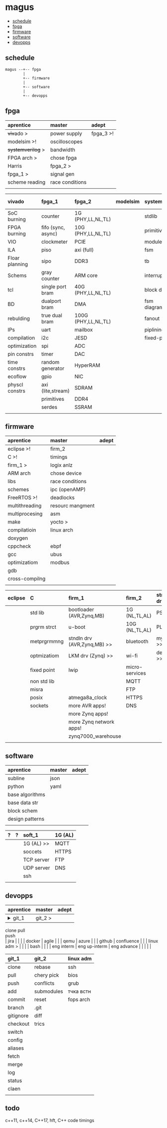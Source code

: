 # magus
+ [schedule](#schedule)
+ [fpga](#fpga)
+ [firmware](#programming)
+ [software](#linux)
+ [devopps](#ceo)




## schedule
```
magus --+-- fpga
        |
        +-- firmware
        |
        +-- software
        |
        +-- devopps
```




## fpga

| aprentice       | master          | adept     |
| :---            | :---            | :---      |
| ~~viv~~ado >        | power supply    | fpga_3 >! |
| modelsim >!     | oscilloscopes   |           |
| ~~systemverilog~~ > | bandwidth       |           |
| FPGA arch >     | chose fpga      |           |
| Harris          | fpga_2 >        |           |
| fpga_1 >        | signal gen      |           |
| scheme reading  | race conditions |           |
|                 |                 |           |


| vivado         | fpga_1             | fpga_2              | modelsim     | systemverilog | fpga_3   | FPGA arch |
| :---           | :---               | :---                | :---         | :---          |:---      |:---       |
| SoC burning    | counter            | 1G (PHY,LL,NL,TL)   |              | stdlib        |          | LUT       |
| FPGA burning   | fifo (sync, async) | 10G (PHY,LL,NL,TL)  |              | primitives    |          | MIO       |
| VIO            | clockmeter         | PCIE                |              | modules       |          | EMIO      |
| ILA            | piso               | axi (full)          |              | fsm           |          | BRAM      |
| Floar planning | sipo               | DDR3                |              | tb            |          | DSP       |
| Schems         | gray counter       | ARM core            |              | interrupts    |          | clock dom |
| tcl            | single port bram   | 40G (PHY,LL,NL,TL)  |              | block diagrms |          | ...??     |
| BD             | dualport bram      | DMA                 |              | fsm diagramms |          |           |
| rebulding      | true dual bram     | 100G (PHY,LL,NL,TL) |              | fanout        |          |           |
| IPs            | uart               | mailbox             |              | piplining     |          |           |
| compilation    | i2c                | JESD                |              | fixed-point   |          |           |
| optimization   | spi                | ADC                 |              |               |          |           |
| pin constrs    | timer              | DAC                 |              |               |          |           |
| time constrs   | random generator   | HyperRAM            |              |               |          |           |
| ecoflow        | gpio               | NIC                 |              |               |          |           |
| physcl constrs | axi (lite,stream)  | SDRAM               |              |               |          |           |
|                | primitives         | DDR4                |              |               |          |           |
|                | serdes             | SSRAM               |              |               |          |           |
|                |                    |                     |              |               |          |           |




## firmware

| aprentice      | master            | adept |
| :---           | :---              | :---  |
| eclipse >!     | firm_2            |       |
| C >!           | timings           |       |
| firm_1 >       | logix anlz        |       |
| ARM arch       | chose device      |       |
| libs           | race conditions   |       |
| schemes        | ipc (openAMP)     |       |
| FreeRTOS >!    | deadlocks         |       |
| multithreading | resourc mangment  |       |
| multiprocesing | asm               |       |
| make           | yocto >           |       |
| compilatioin   | linux arch        |       |
| doxygen        |                   |       |
| cppcheck       | ebpf              |       |
| gcc            | ubus              |       |
| optimizatiom   | modbus            |       |
| gdb            |                   |       |
| cross-compilng |                   |       |
|                |                   |       |


| eclipse        | C           | firm_1                      | firm_2         | stndln drv | LKM drv    | PS     | PS    | devces |yocto      |
| :---           | :---        | :---                        | :---           | :---       | :---       | :---   | :---  |  :---  | :---      |
|                | std lib     | bootloader (AVR,Zynq,MB)    | 1G (NL,TL,AL)  | PS >>      | PS >>      | spi    |       |        | petalinux |
|                | prgrm strct | u-boot                      | 10G (NL,TL,AL) | PL >>      | PL >>      | i2c    |       |        | u-boot    |
|                | metprgrmmng | stndln drv (AVR,Zynq,MB) >> | bluetooth      | my_PL >>!  | my_PL >>!  | timers |       |        | BSP       |
|                | optmizatiom | LKM drv (Zynq) >>           | wi-fi          | devces >>! | devces >>! | gpio   |       |        | devicetree|
|                | fixed point | lwip                        | micro-services |            |            | uart   |       |        |           |
|                | non std lib |                             | MQTT           |            |            | EEPROM |       |        |           |
|                | misra       |                             | FTP            |            |            |        |       |        |           |
|                | posix       | atmega8a_clock              | HTTPS          |            |            |        |       |        |           |
|                | sockets     | more AVR apps!              | DNS            |            |            |        |       |        |           |
|                |             | more Zynq apps!             |                |            |            |        |       |        |           |
|                |             | more Zynq network apps!     |                |            |            |        |       |        |           |
|                |             | zynq7000_warehouse          |                |            |            |        |       |        |           |
|                |             |                             |                |            |            |        |       |        |           |




## software

| aprentice           | master  | adept |
| :---                | :---    | :---  |
| subline             | json    |       |
| python              | yaml    |       |
| base algorithms     |         |       |
| base data str       |         |       |
| block schem         |         |       |
| design patterns     |         |       |
|                     |         |       |


| ?    | ?    | soft_1     | 1G (AL) |
| :--- | :--- | :---       | :---    |
|      |      | 1G (AL) >> | MQTT    |
|      |      | soccets    | HTTPS   |
|      |      | TCP server | FTP     |
|      |      | UDP server | DNS     |
|      |      | ssh        |         |
|      |      |            |         |





## devopps

| aprentice   | master        | adept       |
| :---        | :---          | :---        |
| <details><summary>git_1 </summary>     | git_2 >       |             |
  clone
  pull  
  push    
| jira        |               |             |
| docker      | agile         |             |
| qemu        | azure         |             |
| github      | confluence    |             |
| linux adm > |               |             |
| bash        |               |             |
| eng interm  | eng up-interm | eng advance |
|             |               |             |


| git_1     | git_2      | linux adm |
| :---      | :---       | :---      |
| clone     | rebase     | ssh       |
| pull      | chery pick | bios      |
| push      | conflicts  | grub      |
| add       | submodules | тчка встн |
| commit    | reset      | fops arch |
| branch    | .git       |           |
| gitignore | diff       |           |
| checkout  | trics      |           |
| switch    |            |           |
| config    |            |           |
| aliases   |            |           |
| fetch     |            |           |
| merge     |            |           |
| log       |            |           |
| status    |            |           |
| claen     |            |           |
|           |            |           |




## todo

c++11, c++14, C++17, hft, C++ code timings 